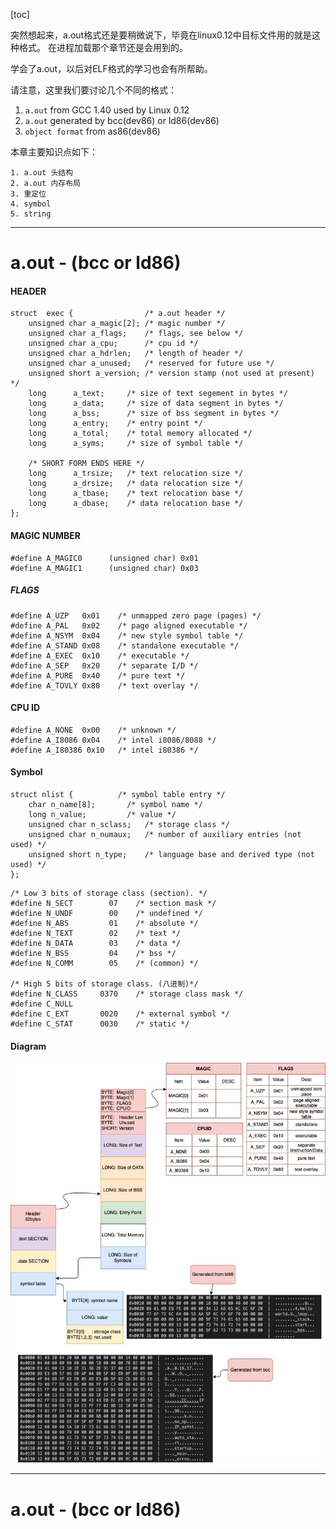 [toc]

突然想起来，a.out格式还是要稍微说下，毕竟在linux0.12中目标文件用的就是这种格式。 在进程加载那个章节还是会用到的。

学会了a.out，以后对ELF格式的学习也会有所帮助。

请注意，这里我们要讨论几个不同的格式：
1. `a.out` from GCC 1.40 used by Linux 0.12
2. `a.out` generated by bcc(dev86) or ld86(dev86)
4. `object format` from as86(dev86)

本章主要知识点如下：

    1. a.out 头结构
    2. a.out 内存布局
    3. 重定位
    4. symbol
    5. string


---------------------------
# a.out - (bcc or ld86)

#### HEADER
```
struct  exec {                /* a.out header */
    unsigned char a_magic[2]; /* magic number */
    unsigned char a_flags;    /* flags, see below */
    unsigned char a_cpu;      /* cpu id */
    unsigned char a_hdrlen;   /* length of header */
    unsigned char a_unused;   /* reserved for future use */
    unsigned short a_version; /* version stamp (not used at present) */
    long      a_text;     /* size of text segement in bytes */
    long      a_data;     /* size of data segment in bytes */
    long      a_bss;      /* size of bss segment in bytes */
    long      a_entry;    /* entry point */
    long      a_total;    /* total memory allocated */
    long      a_syms;     /* size of symbol table */

    /* SHORT FORM ENDS HERE */ 
    long      a_trsize;   /* text relocation size */ 
    long      a_drsize;   /* data relocation size */ 
    long      a_tbase;    /* text relocation base */ 
    long      a_dbase;    /* data relocation base */ 
};
```

#### MAGIC NUMBER

    #define A_MAGIC0      (unsigned char) 0x01
    #define A_MAGIC1      (unsigned char) 0x03

##### FLAGS
    #define A_UZP   0x01    /* unmapped zero page (pages) */
    #define A_PAL   0x02    /* page aligned executable */
    #define A_NSYM  0x04    /* new style symbol table */
    #define A_STAND 0x08    /* standalone executable */
    #define A_EXEC  0x10    /* executable */
    #define A_SEP   0x20    /* separate I/D */
    #define A_PURE  0x40    /* pure text */
    #define A_TOVLY 0x80    /* text overlay */

#### CPU ID
    #define A_NONE  0x00    /* unknown */
    #define A_I8086 0x04    /* intel i8086/8088 */
    #define A_I80386 0x10   /* intel i80386 */


#### Symbol
```
struct nlist {          /* symbol table entry */
    char n_name[8];       /* symbol name */
    long n_value;         /* value */
    unsigned char n_sclass;   /* storage class */
    unsigned char n_numaux;   /* number of auxiliary entries (not used) */
    unsigned short n_type;    /* language base and derived type (not used) */
};
```

    /* Low 3 bits of storage class (section). */
    #define N_SECT        07    /* section mask */
    #define N_UNDF        00    /* undefined */
    #define N_ABS         01    /* absolute */
    #define N_TEXT        02    /* text */
    #define N_DATA        03    /* data */
    #define N_BSS         04    /* bss */
    #define N_COMM        05    /* (common) */

    /* High 5 bits of storage class. (八进制)*/
    #define N_CLASS     0370    /* storage class mask */
    #define C_NULL
    #define C_EXT       0020    /* external symbol */
    #define C_STAT      0030    /* static */


#### Diagram
![a.out_ld86](a.out_ld86.jpg)


---------------------------
# a.out - (bcc or ld86)
